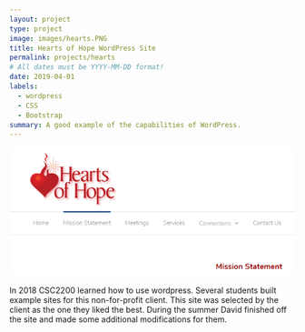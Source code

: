 ```yaml
---
layout: project
type: project
image: images/hearts.PNG
title: Hearts of Hope WordPress Site
permalink: projects/hearts
# All dates must be YYYY-MM-DD format!
date: 2019-04-01
labels:
  - wordpress 
  - CSS
  - Bootstrap
summary: A good example of the capabilities of WordPress. 
---
```


<img class="ui image" src="images/hearts.PNG">

In 2018 CSC2200 learned how to use wordpress. Several students built example sites for this non-for-profit client. 
This site was selected by the client as the one they liked the best. 
During the summer David finished off the site and made some additional modifications for them. 
